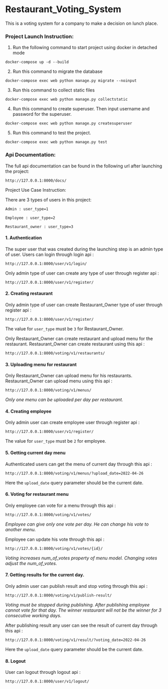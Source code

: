 # Restaurant_Voting_System
This is a voting system for a company to make a decision on lunch place.

### **Project Launch Instruction:**

1. Run the following command to start project using docker in detached mode
```
docker-compose up -d --build
```
2. Run this command to migrate the database
```
docker-compose exec web python manage.py migrate --noinput
```
3. Run this command to collect static files
```
docker-compose exec web python manage.py collectstatic
```
4. Run this command to create superuser. Then input username and password for the superuser.
```
docker-compose exec web python manage.py createsuperuser
```
5. Run this command to test the project.
```
docker-compose exec web python manage.py test
```

### **Api Documentation:**

The full api documentation can be found in the following url after launching the project:
```
http://127.0.0.1:8000/docs/
```

Project Use Case Instruction:

There are 3 types of users in this project:

`Admin : user_type=1`

`Employee : user_type=2`

`Restaurant_owner : user_type=3`

#### **1. Authentication**

The super user that was created during the launching step is an admin type of user.
Users can login through login api :

`http://127.0.0.1:8000/user/v1/login/`

Only admin type of user can create any type of user through register api :

`http://127.0.0.1:8000/user/v1/register/ `

#### **2. Creating restaurant**

Only admin type of user can create Restaurant_Owner type of user through register api :

`http://127.0.0.1:8000/user/v1/register/`

The value for `user_type` must be `3` for Restaurant_Owner.

Only Restaurant_Owner can create restaurant and upload menu for the restaurant.
Restaurant_Owner can create restaurant using this api :

`http://127.0.0.1:8000/voting/v1/restaurants/`

#### **3. Uploading menu for restaurant**

Only Restaurant_Owner can upload menu for his restaurants.
Restaurant_Owner can upload menu using this api :

`http://127.0.0.1:8000/voting/v1/menus/`

*Only one menu can be uploaded per day per restaurant.*

#### **4. Creating employee**

Only admin user can create employee user through register api :

`http://127.0.0.1:8000/user/v1/register/`

The value for `user_type` must be `2` for employee. 

#### **5. Getting current day menu**

Authenticated users can get the menu of current day through this api :

`http://127.0.0.1:8000/voting/v1/menus/?upload_date=2022-04-26`

Here the `upload_date` query parameter should be the current date.

#### **6. Voting for restaurant menu**

Only employee can vote for a menu through this api :

`http://127.0.0.1:8000/voting/v1/votes/`

*Employee can give only one vote per day. He can change his vote to another menu.*

Employee can update his vote through this api :

`http://127.0.0.1:8000/voting/v1/votes/{id}/`

*Voting increases num_of_votes property of menu model. Changing votes adjust the num_of_votes.*

#### **7. Getting results for the current day.**

Only admin user can publish result and stop voting through this api :

`http://127.0.0.1:8000/voting/v1/publish-result/`

*Voting must be stopped during publishing. After publishing employee cannot vote for that day. The winner restaurant will not be the winner for 3 consecutive working days.*

After publishing result any user can see the result of current day through this api :

`http://127.0.0.1:8000/voting/v1/result/?voting_date=2022-04-26`

Here the `upload_date` query parameter should be the current date.

#### **8. Logout**

User can logout through logout api :

`http://127.0.0.1:8000/user/v1/logout/`


